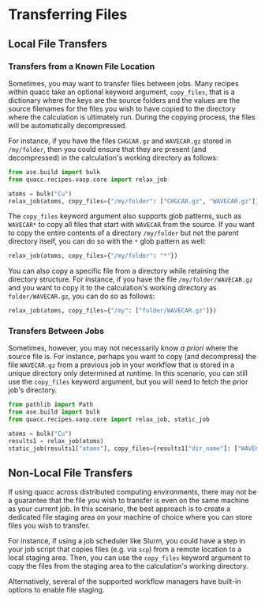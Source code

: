 # Transferring Files

## Local File Transfers

### Transfers from a Known File Location

Sometimes, you may want to transfer files between jobs. Many recipes within quacc take an optional keyword argument, `copy_files`, that is a dictionary where the keys are the source folders and the values are the source filenames for the files you wish to have copied to the directory where the calculation is ultimately run. During the copying process, the files will be automatically decompressed.

For instance, if you have the files `CHGCAR.gz` and `WAVECAR.gz` stored in `/my/folder`, then you could ensure that they are present (and decompressed) in the calculation's working directory as follows:

```python
from ase.build import bulk
from quacc.recipes.vasp.core import relax_job

atoms = bulk("Cu")
relax_job(atoms, copy_files={"/my/folder": ["CHGCAR.gz", "WAVECAR.gz"]})
```

The `copy_files` keyword argument also supports glob patterns, such as `WAVECAR*` to copy all files that start with `WAVECAR` from the source. If you want to copy the entire contents of a directory `/my/folder` but not the parent directory itself, you can do so with the `*` glob pattern as well:

```python
relax_job(atoms, copy_files={"/my/folder": "*"})
```

You can also copy a specific file from a directory while retaining the directory structure. For instance, if you have the file `/my/folder/WAVECAR.gz` and you want to copy it to the calculation's working directory as `folder/WAVECAR.gz`, you can do so as follows:

```python
relax_job(atoms, copy_files={"/my": ["folder/WAVECAR.gz"]})
```

### Transfers Between Jobs

Sometimes, however, you may not necessarily know _a priori_ where the source file is. For instance, perhaps you want to copy (and decompress) the file `WAVECAR.gz` from a previous job in your workflow that is stored in a unique directory only determined at runtime. In this scenario, you can still use the `copy_files` keyword argument, but you will need to fetch the prior job's directory.

```python
from pathlib import Path
from ase.build import bulk
from quacc.recipes.vasp.core import relax_job, static_job

atoms = bulk("Cu")
results1 = relax_job(atoms)
static_job(results1["atoms"], copy_files={results1["dir_name"]: ["WAVECAR.gz"]})
```

## Non-Local File Transfers

If using quacc across distributed computing environments, there may not be a guarantee that the file you wish to transfer is even on the same machine as your current job. In this scenario, the best approach is to create a dedicated file staging area on your machine of choice where you can store files you wish to transfer.

For instance, if using a job scheduler like Slurm, you could have a step in your job script that copies files (e.g. via `scp`) from a remote location to a local staging area. Then, you can use the `copy_files` keyword argument to copy the files from the staging area to the calculation's working directory.

Alternatively, several of the supported workflow managers have built-in options to enable file staging.
